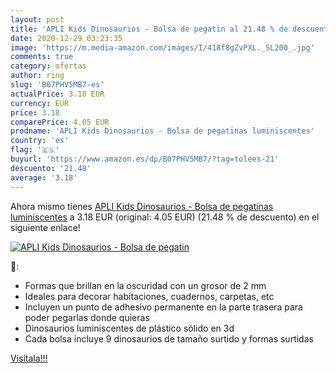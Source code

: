 ```yaml
---
layout: post
title: 'APLI Kids Dinosaurios - Bolsa de pegatin al 21.48 % de descuento'
date: 2020-12-29 03:23:35
image: 'https://m.media-amazon.com/images/I/418f8gZvPXL._SL200_.jpg'
comments: true
category: ofertas
author: ring
slug: 'B07PHV5MB7-es'
actualPrice: 3.18 EUR
currency: EUR
price: 3.18
comparePrice: 4.05 EUR
prodname: 'APLI Kids Dinosaurios - Bolsa de pegatinas luminiscentes'
country: 'es'
flag: '🇪🇸'
buyurl: 'https://www.amazon.es/dp/B07PHV5MB7/?tag=tolees-21'
descuento: '21.48'
average: '3.18'
---
```


Ahora mismo tienes [APLI Kids Dinosaurios - Bolsa de pegatinas luminiscentes](https://www.amazon.es/dp/B07PHV5MB7/?tag=tolees-21) a 3.18 EUR (original: 4.05 EUR) (21.48 %  de descuento) en el siguiente enlace!

[![APLI Kids Dinosaurios - Bolsa de pegatin](https://m.media-amazon.com/images/I/418f8gZvPXL._SL200_.jpg)](https://www.amazon.es/dp/B07PHV5MB7/?tag=tolees-21)

🔎:

- Formas que brillan en la oscuridad con un grosor de 2 mm
- Ideales para decorar habitaciones, cuadernos, carpetas, etc
- Incluyen un punto de adhesivo permanente en la parte trasera para poder pegarlas donde quieras
- Dinosaurios luminiscentes de plástico sólido en 3d
- Cada bolsa incluye 9 dinosaurios de tamaño surtido y formas surtidas

[Visítala!!!](https://www.amazon.es/dp/B07PHV5MB7/?tag=tolees-21)
